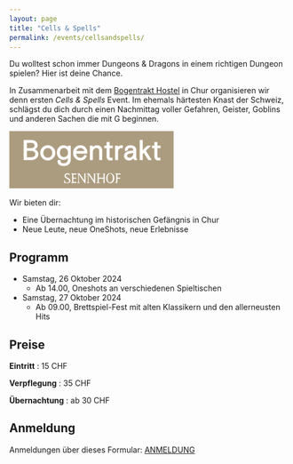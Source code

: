 ```yaml
---
layout: page
title: "Cells & Spells"
permalink: /events/cellsandspells/
---
```


Du wolltest schon immer Dungeons & Dragons in einem richtigen Dungeon spielen? Hier ist deine Chance.

In Zusammenarbeit mit dem [Bogentrakt Hostel](https://www.bogentrakt.ch/) in Chur organisieren wir denn ersten *Cells & Spells* Event. Im ehemals härtesten Knast der Schweiz, schlägst du dich durch einen Nachmittag voller Gefahren, Geister, Goblins und anderen Sachen die mit G beginnen.

[![Bogentrakt Hostel](assets/images/bogentrakt.png)](https://www.bogentrakt.ch/)

Wir bieten dir:

- Eine Übernachtung im historischen Gefängnis in Chur
- Neue Leute, neue OneShots, neue Erlebnisse

## Programm

- Samstag, 26 Oktober 2024
  - Ab 14.00, Oneshots an verschiedenen Spieltischen
- Samstag, 27 Oktober 2024
  - Ab 09.00, Brettspiel-Fest mit alten Klassikern und den allerneusten Hits

## Preise

**Eintritt**
: 15 CHF

**Verpflegung**
: 35 CHF

**Übernachtung**
: ab 30 CHF

## Anmeldung

Anmeldungen über dieses Formular: [ANMELDUNG](https://forms.gle/aQYS64vHNbu9vFXbA)